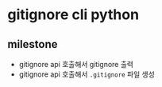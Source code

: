 # gitignore cli python

## milestone

- gitignore api 호출해서 gitignore 출력
- gitignore api 호출해서 `.gitignore` 파일 생성

